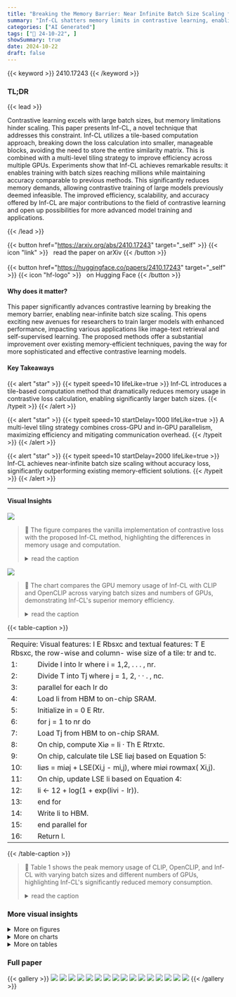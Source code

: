 ```yaml
---
title: "Breaking the Memory Barrier: Near Infinite Batch Size Scaling for Contrastive Loss"
summary: "Inf-CL shatters memory limits in contrastive learning, enabling training with massive batch sizes (millions) using a novel tile-based computation strategy for unprecedented accuracy and speed."
categories: ["AI Generated"]
tags: ["🔖 24-10-22", ]
showSummary: true
date: 2024-10-22
draft: false
---
```


{{< keyword >}} 2410.17243 {{< /keyword >}}

### TL;DR


{{< lead >}}

Contrastive learning excels with large batch sizes, but memory limitations hinder scaling. This paper presents Inf-CL, a novel technique that addresses this constraint. Inf-CL utilizes a tile-based computation approach, breaking down the loss calculation into smaller, manageable blocks, avoiding the need to store the entire similarity matrix. This is combined with a multi-level tiling strategy to improve efficiency across multiple GPUs. Experiments show that Inf-CL achieves remarkable results: it enables training with batch sizes reaching millions while maintaining accuracy comparable to previous methods.  This significantly reduces memory demands, allowing contrastive training of large models previously deemed infeasible. The improved efficiency, scalability, and accuracy offered by Inf-CL are major contributions to the field of contrastive learning and open up possibilities for more advanced model training and applications.

{{< /lead >}}


{{< button href="https://arxiv.org/abs/2410.17243" target="_self" >}}
{{< icon "link" >}} &nbsp; read the paper on arXiv
{{< /button >}}
<br><br>
{{< button href="https://huggingface.co/papers/2410.17243" target="_self" >}}
{{< icon "hf-logo" >}} &nbsp; on Hugging Face
{{< /button >}}

#### Why does it matter?
This paper significantly advances contrastive learning by breaking the memory barrier, enabling near-infinite batch size scaling. This opens exciting new avenues for researchers to train larger models with enhanced performance, impacting various applications like image-text retrieval and self-supervised learning.  The proposed methods offer a substantial improvement over existing memory-efficient techniques, paving the way for more sophisticated and effective contrastive learning models.
#### Key Takeaways

{{< alert "star" >}}
{{< typeit speed=10 lifeLike=true >}} Inf-CL introduces a tile-based computation method that dramatically reduces memory usage in contrastive loss calculation, enabling significantly larger batch sizes. {{< /typeit >}}
{{< /alert >}}

{{< alert "star" >}}
{{< typeit speed=10 startDelay=1000 lifeLike=true >}} A multi-level tiling strategy combines cross-GPU and in-GPU parallelism, maximizing efficiency and mitigating communication overhead. {{< /typeit >}}
{{< /alert >}}

{{< alert "star" >}}
{{< typeit speed=10 startDelay=2000 lifeLike=true >}} Inf-CL achieves near-infinite batch size scaling without accuracy loss, significantly outperforming existing memory-efficient solutions. {{< /typeit >}}
{{< /alert >}}

------
#### Visual Insights



![](https://ai-paper-reviewer.com/2410.17243/figures_2_0.png)

> 🔼 The figure compares the vanilla implementation of contrastive loss with the proposed Inf-CL method, highlighting the differences in memory usage and computation.
> <details>
> <summary>read the caption</summary>
> Figure 2: (a) Vanilla implementation of contrastive loss gathers features to all devices to calculate all similarity simultaneously, where the similarity with squared complexity are repeatedly stored in all devices, causing huge memory costs for loss calculation when batch size increases. (b) Our Inf-CL significant decreases the memory cost by serial and distributed tile-wise computation.
> </details>





![](https://ai-paper-reviewer.com/2410.17243/charts_1_0.png)

> 🔼 The chart compares the GPU memory usage of Inf-CL with CLIP and OpenCLIP across varying batch sizes and numbers of GPUs, demonstrating Inf-CL's superior memory efficiency.
> <details>
> <summary>read the caption</summary>
> Figure 1: GPU memory usage comparison between Inf-CL and previous methods (CLIP, OpenCLIP). The dashed line marks the common GPU memory limit. Memory costs exceeding the bottleneck of 80G A800 are estimated by curve fitting. Left: With 8×A800, CLIP and OpenCLIP's memory consumption increases quadratically, while Inf-CL achieves linear growth, reducing memory costs by 78× at a batch size of 256k. Right: At a batch size of 1024k, even with 128 GPUs, previous methods exceed memory limits, whereas Inf-CL reduces memory demand by 281×.
> </details>





{{< table-caption >}}
<br><table id='10' style='font-size:16px'><tr><td colspan="2">Require: Visual features: I E Rbsxc and textual features: T E Rbsxc, the row-wise and column- wise size of a tile: tr and tc.</td></tr><tr><td>1:</td><td>Divide I into Ir where i = 1,2, . . . , nr.</td></tr><tr><td>2:</td><td>Divide T into Tj where j = 1, 2, · · . , nc.</td></tr><tr><td>3:</td><td>parallel for each Ir do</td></tr><tr><td>4:</td><td>Load Ii from HBM to on-chip SRAM.</td></tr><tr><td>5:</td><td>Initialize in = 0 E Rtr.</td></tr><tr><td>6:</td><td>for j = 1 to nr do</td></tr><tr><td>7:</td><td>Load Tj from HBM to on-chip SRAM.</td></tr><tr><td>8:</td><td>On chip, compute Xi⌀ = Ii · Th E Rtrxtc.</td></tr><tr><td>9:</td><td>On chip, calculate tile LSE li⌀j based on Equation 5:</td></tr><tr><td>10:</td><td>li⌀s = mi⌀j + LSE(Xi,j - mi,j), where mi⌀i rowmax( Xi,j).</td></tr><tr><td>11:</td><td>On chip, update LSE li based on Equation 4:</td></tr><tr><td>12:</td><td>li ← 12 + log(1 + exp(livi - lr)).</td></tr><tr><td>13:</td><td>end for</td></tr><tr><td>14:</td><td>Write li to HBM.</td></tr><tr><td>15:</td><td>end parallel for</td></tr><tr><td>16:</td><td>Return l.</td></tr></table>{{< /table-caption >}}

> 🔼 Table 1 shows the peak memory usage of CLIP, OpenCLIP, and Inf-CL with varying batch sizes and different numbers of GPUs, highlighting Inf-CL's significantly reduced memory consumption.
> <details>
> <summary>read the caption</summary>
> Table 1: Training Memory Cost Across Different Hardware and Batch Sizes. Experiments utilize Data Parallelism with Automatic Mixed Precision for efficient distributed training. The baselines include the Vanilla loss (CLIP) and Local loss (OpenCLIP). To minimize memory consumption, Gradient Cache is adopted, with an accumulation batch size of 128. * indicates the use of the data offload strategy, which reduces memory usage by transferring only a small data batch from CPU to GPU during each accumulation step. X denotes cases where the baseline exceeds the hardware memory limit for a given batch size, making training infeasible. Memory cost is evaluated using the ViT-L/14 architecture and the AdamW optimizer.
> </details>



### More visual insights

<details>
<summary>More on figures
</summary>


![](https://ai-paper-reviewer.com/2410.17243/figures_2_1.png)

> 🔼 The figure compares the vanilla implementation of contrastive loss with the proposed Inf-CL method, highlighting how Inf-CL reduces memory costs through tile-wise computation.
> <details>
> <summary>read the caption</summary>
> Figure 2: (a) Vanilla implementation of contrastive loss gathers features to all devices to calculate all similarity simultaneously, where the similarity with squared complexity are repeatedly stored in all devices, causing huge memory costs for loss calculation when batch size increases. (b) Our Inf-CL significant decreases the memory cost by serial and distributed tile-wise computation.
> </details>



![](https://ai-paper-reviewer.com/2410.17243/figures_4_0.png)

> 🔼 The figure compares the GPU memory usage of Inf-CL with CLIP and OpenCLIP, showing that Inf-CL significantly reduces memory consumption with increasing batch size.
> <details>
> <summary>read the caption</summary>
> Figure 1: GPU memory usage comparison between Inf-CL and previous methods (CLIP, Open-CLIP). The dashed line marks the common GPU memory limit. Memory costs exceeding the bottleneck of 80G A800 are estimated by curve fitting. Left: With 8×A800, CLIP and OpenCLIP's memory consumption increases quadratically, while Inf-CL achieves linear growth, reducing memory costs by 78× at a batch size of 256k. Right: At a batch size of 1024k, even with 128 GPUs, previous methods exceed memory limits, whereas Inf-CL reduces memory demand by 281×.
> </details>



![](https://ai-paper-reviewer.com/2410.17243/figures_5_0.png)

> 🔼 This figure illustrates the multi-level tiling strategy used in Inf-CL to reduce memory consumption during contrastive loss calculations by distributing computations across multiple GPUs and CUDA cores.
> <details>
> <summary>read the caption</summary>
> Figure 3: Multi-level tiling strategy. Top: for cross-GPU tiling, each GPU is assigned with multiple rows. The computation and the column-wise communication are performed asynchronously to reduce the cost. Bottom: for in-GPU tiling, the calculations in each GPU are further divided into tiles and the row-wise calculation is distributed to multiple CUDA cores. The accumulative operations of each row are merged into one kernel for reducing I/O times between SRAM and HBM.
> </details>



</details>



<details>
<summary>More on charts
</summary>


![](https://ai-paper-reviewer.com/2410.17243/charts_8_0.png)

> 🔼 The chart compares the training speed (iteration time and total time) of three different methods (CLIP, OpenCLIP, and Inf-CL) for training a ViT-L/14 CLIP model on 8xA800 GPUs across various batch sizes.
> <details>
> <summary>read the caption</summary>
> Figure 4: Training Speed of ViT-L/14 CLIP on 8×A800 for Varying Batch Sizes. The left figure shows the time per iteration step, while the right displays the time per epoch. Loss calculation contributes minimally to the total iteration time, making Inf-CL's iteration time comparable to previous methods. Furthermore, the iteration time of Inf-CL scales linearly with batch size, leading to a stable training duration of approximately 59 hours per epoch.
> </details>


![](https://ai-paper-reviewer.com/2410.17243/charts_15_0.png)

> 🔼 The chart shows the impact of varying batch sizes on the accuracy of ViT-B/32 model across three different datasets (CC3M, CC12M, and Laion400M).
> <details>
> <summary>read the caption</summary>
> Figure 5: Performance of ViT-B/32 across Varying Batch Sizes. Except batch size, other experiment settings are consistent. In Figure, the most suitable batch size is increasing with data scale.
> </details>


</details>



<details>
<summary>More on tables
</summary>


{{< table-caption >}}
<table id='1' style='font-size:18px'><tr><td rowspan="2">Model</td><td colspan="5">Loss (Peak) Memory Cost (GB)</td></tr><tr><td>32k</td><td>64k</td><td>128k</td><td>256k</td><td>1024k</td></tr><tr><td colspan="6">8xA800 (U 8 X 80GB)</td></tr><tr><td>CLIP</td><td>16.67 (46.40)</td><td>66.11 (77.94)</td><td>X</td><td>X</td><td>X</td></tr><tr><td>OpenCLIP</td><td>2.27 (43.97)</td><td>8.63 (46.38)</td><td>33.64 (51.23)</td><td>X</td><td>X</td></tr><tr><td>Inf-CL</td><td>0.18 (44.20)</td><td>0.36 (46.63)</td><td>0.72 (51.46)</td><td>1.45 (61.13)</td><td>X</td></tr><tr><td>Inf-CL*</td><td>0.18 (42.40)</td><td>0.36 (42.49)</td><td>0.72 (42.69)</td><td>1.45 (43.07)</td><td>6.53 (45.40)</td></tr><tr><td colspan="6">32xA800 (U 32x80GB)</td></tr><tr><td>CLIP</td><td>16.66 (42.85)</td><td>66.11 (75.52)</td><td>X</td><td>X</td><td>X</td></tr><tr><td>OpenCLIP</td><td>0.71 (42.46)</td><td>2.45 (43.06)</td><td>8.98 (44.26)</td><td>34.35 (46.71)</td><td>X</td></tr><tr><td>Inf-CL</td><td>0.05 (42.48)</td><td>0.09 (43.08)</td><td>0.18 (44.30)</td><td>0.35 (46.71)</td><td>1.44 (61.20)</td></tr></table>{{< /table-caption >}}
> 🔼 Table 1 shows the peak memory usage during training for CLIP, OpenCLIP, and Inf-CL with varying batch sizes and hardware configurations.
> <details>
> <summary>read the caption</summary>
> Table 1: Training Memory Cost Across Different Hardware and Batch Sizes. Experiments utilize Data Parallelism with Automatic Mixed Precision for efficient distributed training. The baselines include the Vanilla loss (CLIP) and Local loss (OpenCLIP). To minimize memory consumption, Gradient Cache is adopted, with an accumulation batch size of 128. * indicates the use of the data offload strategy, which reduces memory usage by transferring only a small data batch from CPU to GPU during each accumulation step. X denotes cases where the baseline exceeds the hardware memory limit for a given batch size, making training infeasible. Memory cost is evaluated using the ViT-L/14 architecture and the AdamW optimizer.
> </details>

{{< table-caption >}}
<table id='1' style='font-size:22px'><tr><td rowspan="2">Budget</td><td colspan="3">Maximum Batch Size (Loss Memory Cost)</td><td rowspan="2">Improvement (Ours / Sota)</td></tr><tr><td>CLIP</td><td>OpenCLIP</td><td>Inf-CL</td></tr><tr><td colspan="5">ViT-B/16</td></tr><tr><td rowspan="2">8xA800 32x A800</td><td>68k (74.39 GB)</td><td>172k (59.95 GB)</td><td>800k (3.01 GB)</td><td>4.65 (800k/172k)</td></tr><tr><td>68k (74.39 GB)</td><td>360k (66.29 GB)</td><td>3456k (3.27 GB)</td><td>9.60 (3456k/360k)</td></tr><tr><td colspan="5">ViT-L/14</td></tr><tr><td rowspan="2">8xA800 32xA800</td><td>64k (66.11 GB)</td><td>152k (47.23 GB)</td><td>448k (2.52 GB)</td><td>2.94 (448k/152k)</td></tr><tr><td>64k (66.11 GB)</td><td>352k (64.13 GB)</td><td>2048k (2.89 GB)</td><td>5.82 (2048k/256k)</td></tr><tr><td colspan="5">ViT-L/14 w/ data offload</td></tr><tr><td rowspan="2">8xA800 32xA800</td><td>64k (66.11 GB)</td><td>184k (69.10 GB)</td><td>4096k (26.12 GB)</td><td>22.26 (4096k/184k)</td></tr><tr><td>64k (66.11 GB)</td><td>368k (64.13 GB)</td><td>12288k (19.59 GB)</td><td>33.39 (12288k/368k)</td></tr></table>{{< /table-caption >}}
> 🔼 Table 1 shows the peak memory usage of CLIP, OpenCLIP and Inf-CL with different batch sizes and hardware configurations.
> <details>
> <summary>read the caption</summary>
> Table 1: Training Memory Cost Across Different Hardware and Batch Sizes. Experiments utilize Data Parallelism with Automatic Mixed Precision for efficient distributed training. The baselines include the Vanilla loss (CLIP) and Local loss (OpenCLIP). To minimize memory consumption, Gradient Cache is adopted, with an accumulation batch size of 128. * indicates the use of the data offload strategy, which reduces memory usage by transferring only a small data batch from CPU to GPU during each accumulation step. X denotes cases where the baseline exceeds the hardware memory limit for a given batch size, making training infeasible. Memory cost is evaluated using the ViT-L/14 architecture and the AdamW optimizer.
> </details>

{{< table-caption >}}
<table id='1' style='font-size:18px'><tr><td rowspan="2">Method (Batch Size)</td><td colspan="4">ImageNet</td><td colspan="2">MSCOCO R@1</td></tr><tr><td>Validation</td><td>v2</td><td>ObjectNet</td><td>OOD</td><td>I→T</td><td>T→I</td></tr><tr><td>Vanilla (64K)</td><td>74.74</td><td>65.30</td><td>46.31</td><td>66.13</td><td>25.71</td><td>44.31</td></tr><tr><td>OpenCLIP (64K)</td><td>74.86</td><td>65.22</td><td>46.29</td><td>66.75</td><td>25.98</td><td>44.02</td></tr><tr><td>Inf-CL (64K)</td><td>74.93</td><td>65.27</td><td>46.13</td><td>66.77</td><td>26.01</td><td>43.95</td></tr><tr><td>Inf-CL (256K)</td><td>75.12</td><td>65.12</td><td>46.44</td><td>67.15</td><td>25.90</td><td>44.61</td></tr><tr><td>Inf-CL (1024K)</td><td>73.58</td><td>63.87</td><td>44.55</td><td>64.60</td><td>24.53</td><td>41.58</td></tr></table>{{< /table-caption >}}
> 🔼 Table 3 presents a comparison of the performance of different methods on various image classification and image-text retrieval tasks, showing the impact of batch size on the Inf-CL method.
> <details>
> <summary>read the caption</summary>
> Table 3: Performance Verification. The training strategies is consistent with Table 2. We choose ViT-B/16 as the model architecture and adopt LiT strategy like Table 4. We evaluate zero-shot top-1 classification accuracy on several data sets, e.g., ImageNet-Validation Deng et al. (2009), ImageNet-v2 (Recht et al., 2019), ObjectNet (Barbu et al., 2019) and ImageNet-OOD (Hendrycks et al., 2021). We also evaluate zero-shot image-text top-1 retrieval accuracy on MSCOCO (Chen et al., 2015).
> </details>

{{< table-caption >}}
<table id='3' style='font-size:20px'><tr><td rowspan="2">Cross-GPU In-GPU</td><td>Data</td><td colspan="2">Loss</td><td>Backbone</td><td>Peak</td><td rowspan="2">ImageNet</td></tr><tr><td>Memory</td><td>Complexity</td><td>Memory</td><td>Memory</td><td>Memory</td></tr><tr><td>(Vanilla)</td><td>1.96</td><td>O(b2)</td><td>66.21</td><td>8.26</td><td>69.24</td><td>74.82</td></tr><tr><td>(OpenCLIP)</td><td>1.96</td><td>O(b2 /n)</td><td>16.96</td><td>8.26</td><td>20.79</td><td>74.86</td></tr><tr><td>V</td><td>1.96</td><td>⌀(b2 /n2)</td><td>4.81</td><td>8.26</td><td>12.30</td><td>74.78</td></tr><tr><td>V</td><td>1.96</td><td>O(b/n2)</td><td>0.81</td><td>8.26</td><td>12.30</td><td>74.93</td></tr></table>{{< /table-caption >}}
> 🔼 Table 1 shows the peak memory usage during training of CLIP, OpenCLIP, and Inf-CL with varying batch sizes on 8 and 32 A800 GPUs.
> <details>
> <summary>read the caption</summary>
> Table 1: Training Memory Cost Across Different Hardware and Batch Sizes. Experiments utilize Data Parallelism with Automatic Mixed Precision for efficient distributed training. The baselines include the Vanilla loss (CLIP) and Local loss (OpenCLIP). To minimize memory consumption, Gradient Cache is adopted, with an accumulation batch size of 128. * indicates the use of the data offload strategy, which reduces memory usage by transferring only a small data batch from CPU to GPU during each accumulation step. X denotes cases where the baseline exceeds the hardware memory limit for a given batch size, making training infeasible. Memory cost is evaluated using the ViT-L/14 architecture and the AdamW optimizer.
> </details>

{{< table-caption >}}
<br><table id='4' style='font-size:16px'><tr><td colspan="2">Require: Number of GPUs n, saved intermediate variables from the forward</td></tr><tr><td></td><td>pass: in-memory visual features Ir E Rbsxc and textual features T2 E Rbsxc for each GPU, global LSE vectors li E Rbs.</td></tr><tr><td>1:</td><td>Initialize vector: dIi = 0 E Rbsxc. dTcache = 0 E Rbsxc on each GPUi. ,</td></tr><tr><td>2:</td><td>for j = 1 to n do</td></tr><tr><td>3:</td><td>Asynchronously Text Feature Communication:</td></tr><tr><td>4:</td><td>Each GPU sends in-memory textual feature to the next GPU and receive the textual feature from the previous GPU in the ring.</td></tr><tr><td>5:</td><td>Backward Calculation:</td></tr><tr><td>6:</td><td>Index of current text feature tile for each GPU: k = (i+j - 1) mod n</td></tr><tr><td>7:</td><td>Call Algorithm 4 with (Ir, , Tk li) , obtaining gradients dItemp and dTtemp. ,</td></tr><tr><td>8:</td><td>Update gradients dIi += dItemp.</td></tr><tr><td>9:</td><td>Update gradients dTcache += dTk</td></tr><tr><td>10:</td><td>Asynchronously Gradient Communication:</td></tr><tr><td>11:</td><td>Each GPU sends in-memory dTcache to the next GPU in the ring.</td></tr><tr><td>12:</td><td>Each GPU receive the gradient feature from the previous GPU and write to dTcache.</td></tr><tr><td>13:</td><td>end for</td></tr><tr><td>14:</td><td>dTi = dTcache in each GPU.</td></tr><tr><td>15:</td><td>Return the gradients dIi dTi for each GPU. ,</td></tr></table>{{< /table-caption >}}
> 🔼 Table 1 shows the peak memory usage of CLIP, OpenCLIP, and Inf-CL with different batch sizes and hardware configurations.
> <details>
> <summary>read the caption</summary>
> Table 1: Training Memory Cost Across Different Hardware and Batch Sizes. Experiments utilize Data Parallelism with Automatic Mixed Precision for efficient distributed training. The baselines include the Vanilla loss (CLIP) and Local loss (OpenCLIP). To minimize memory consumption, Gradient Cache is adopted, with an accumulation batch size of 128. * indicates the use of the data offload strategy, which reduces memory usage by transferring only a small data batch from CPU to GPU during each accumulation step. X denotes cases where the baseline exceeds the hardware memory limit for a given batch size, making training infeasible. Memory cost is evaluated using the ViT-L/14 architecture and the AdamW optimizer.
> </details>

{{< table-caption >}}
<br><table id='6' style='font-size:14px'><tr><td colspan="2">Require: Saved intermediate variables from the forward pass: visual textual</td></tr><tr><td></td><td>features I E Rbxc, features T E Rbxc. the local LSE vector l E Rb. , The row-wise and column-wise size of a tile: tr and tc,</td></tr><tr><td>1:</td><td>Divide I into Ir i = 1, 2, , Nr.</td></tr><tr><td></td><td>, where . . ·</td></tr><tr><td>2:</td><td>Divide T into Tj , where j = 1 2, . . · , nc.</td></tr><tr><td>3:</td><td>Divide l into lr, where i = 1, 2, . · · , Nr.</td></tr><tr><td>4:</td><td>Initialize gradients vectors: dI E Rtrxc and dT E Rtcxc.</td></tr><tr><td>5:</td><td>for each In do</td></tr><tr><td>6:</td><td>Load Ii and li from HBM to on-chip SRAM.</td></tr><tr><td>7:</td><td>Initialize dIi = 0 E Rtrxc.</td></tr><tr><td>8:</td><td>for j = 1 to [b//tc] do</td></tr><tr><td>9:</td><td>Load To from HBM to on-chip SRAM.</td></tr><tr><td>10: 11:</td><td>On chip, compute Xi,j = Ii · T⌀ E Rtrxtc. On chip, compute dXi⌀j = exp(Xi,j - lr) E Rtrxtc.</td></tr><tr><td>12:</td><td>Update gradients dIi += dXi⌀j · T⌀.</td></tr><tr><td>13:</td><td>Load dT) from HBM to on-chip SRAM.</td></tr><tr><td></td><td>dT⌀ += Ii · dXi,j.</td></tr><tr><td>14: 15:</td><td>Write updated dT⌀ back to HBM.</td></tr><tr><td>16:</td><td>end for</td></tr><tr><td>17:</td><td>Write updated dI⌀ back to HBM.</td></tr><tr><td>18:</td><td>end for</td></tr><tr><td>19:</td><td>return dI(i.e. ai ), dT(i.e. 이정 ).</td></tr></table>{{< /table-caption >}}
> 🔼 This table compares the peak memory usage (in GB) of CLIP, OpenCLIP, and Inf-CL for various batch sizes and hardware configurations during contrastive learning.
> <details>
> <summary>read the caption</summary>
> Table 1: Training Memory Cost Across Different Hardware and Batch Sizes. Experiments utilize Data Parallelism with Automatic Mixed Precision for efficient distributed training. The baselines include the Vanilla loss (CLIP) and Local loss (OpenCLIP). To minimize memory consumption, Gradient Cache is adopted, with an accumulation batch size of 128. * indicates the use of the data offload strategy, which reduces memory usage by transferring only a small data batch from CPU to GPU during each accumulation step. X denotes cases where the baseline exceeds the hardware memory limit for a given batch size, making training infeasible. Memory cost is evaluated using the ViT-L/14 architecture and the AdamW optimizer.
> </details>

</details>


### Full paper

{{< gallery >}}
<img src="https://ai-paper-reviewer.com/2410.17243/1.png" class="grid-w50 md:grid-w33 xl:grid-w25" />
<img src="https://ai-paper-reviewer.com/2410.17243/2.png" class="grid-w50 md:grid-w33 xl:grid-w25" />
<img src="https://ai-paper-reviewer.com/2410.17243/3.png" class="grid-w50 md:grid-w33 xl:grid-w25" />
<img src="https://ai-paper-reviewer.com/2410.17243/4.png" class="grid-w50 md:grid-w33 xl:grid-w25" />
<img src="https://ai-paper-reviewer.com/2410.17243/5.png" class="grid-w50 md:grid-w33 xl:grid-w25" />
<img src="https://ai-paper-reviewer.com/2410.17243/6.png" class="grid-w50 md:grid-w33 xl:grid-w25" />
<img src="https://ai-paper-reviewer.com/2410.17243/7.png" class="grid-w50 md:grid-w33 xl:grid-w25" />
<img src="https://ai-paper-reviewer.com/2410.17243/8.png" class="grid-w50 md:grid-w33 xl:grid-w25" />
<img src="https://ai-paper-reviewer.com/2410.17243/9.png" class="grid-w50 md:grid-w33 xl:grid-w25" />
<img src="https://ai-paper-reviewer.com/2410.17243/10.png" class="grid-w50 md:grid-w33 xl:grid-w25" />
<img src="https://ai-paper-reviewer.com/2410.17243/11.png" class="grid-w50 md:grid-w33 xl:grid-w25" />
<img src="https://ai-paper-reviewer.com/2410.17243/12.png" class="grid-w50 md:grid-w33 xl:grid-w25" />
<img src="https://ai-paper-reviewer.com/2410.17243/13.png" class="grid-w50 md:grid-w33 xl:grid-w25" />
<img src="https://ai-paper-reviewer.com/2410.17243/14.png" class="grid-w50 md:grid-w33 xl:grid-w25" />
<img src="https://ai-paper-reviewer.com/2410.17243/15.png" class="grid-w50 md:grid-w33 xl:grid-w25" />
<img src="https://ai-paper-reviewer.com/2410.17243/16.png" class="grid-w50 md:grid-w33 xl:grid-w25" />
{{< /gallery >}}